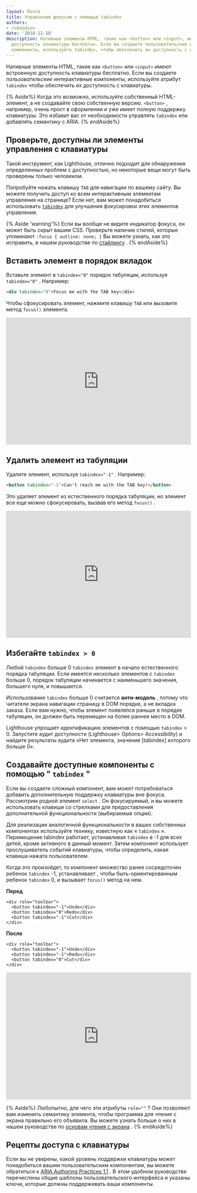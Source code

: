 ```yaml
---
layout: Почта
title: Управление фокусом с помощью tabindex
authors:
- robdodson
date: '2018-11-18'
description: Нативные элементы HTML, такие как <button> или <input>, имеют встроенную
  доступность клавиатуры бесплатно. Если вы создаете пользовательские интерактивные
  компоненты, используйте tabindex, чтобы обеспечить их доступность с клавиатуры.
---
```


Нативные элементы HTML, такие как `<button>` или `<input>` имеют встроенную доступность клавиатуры бесплатно. Если вы создаете *пользовательские* интерактивные компоненты, используйте атрибут `tabindex` чтобы обеспечить их доступность с клавиатуры.

{% Aside%} Когда это возможно, используйте собственный HTML-элемент, а не создавайте свою собственную версию. `<button>` , например, очень прост в оформлении и уже имеет полную поддержку клавиатуры. Это избавит вас от необходимости управлять `tabindex` или добавлять семантику с ARIA. {% endAside%}

## Проверьте, доступны ли элементы управления с клавиатуры

Такой инструмент, как Lighthouse, отлично подходит для обнаружения определенных проблем с доступностью, но некоторые вещи могут быть проверены только человеком.

Попробуйте нажать клавишу `TAB` для навигации по вашему сайту. Вы можете получить доступ ко всем интерактивным элементам управления на странице? Если нет, вам может понадобиться использовать [`tabindex`](https://developer.mozilla.org/en-US/docs/Web/HTML/Global_attributes/tabindex) для улучшения фокусировки этих элементов управления.

{% Aside 'warning'%} Если вы вообще не видите индикатор фокуса, он может быть скрыт вашим CSS. Проверьте наличие стилей, которые упоминают `:focus { outline: none; }` Вы можете узнать, как это исправить, в нашем руководстве по [стайлингу](/style-focus) . {% endAside%}

## Вставить элемент в порядок вкладок

Вставьте элемент в `tabindex="0"` порядок табуляции, используя `tabindex="0"` . Например:

```html
<div tabindex="0">Focus me with the TAB key</div>
```

Чтобы сфокусировать элемент, нажмите клавишу `TAB` или вызовите метод `focus()` элемента.

<div class="glitch-embed-wrap" style="height: 346px; width: 100%;">
  <iframe src="https://glitch.com/embed/#!/embed/tabindex-zero?path=index.html&previewSize=100&attributionHidden=true" alt="tabindex-zero on Glitch" style="height: 100%; width: 100%; border: 0;">
  </iframe>
</div>

## Удалить элемент из табуляции

Удалите элемент, используя `tabindex="-1"` . Например:

```html
<button tabindex="-1">Can't reach me with the TAB key!</button>
```

Это удаляет элемент из естественного порядка табуляции, но элемент все еще можно сфокусировать, вызвав его метод `focus()` .

<div class="glitch-embed-wrap" style="height: 346px; width: 100%;">
  <iframe src="https://glitch.com/embed/#!/embed/tabindex-negative-one?path=index.html&previewSize=100&attributionHidden=true" alt="tabindex-negative-one on Glitch" style="height: 100%; width: 100%; border: 0;">
  </iframe>
</div>

## Избегайте `tabindex > 0`

Любой `tabindex` больше 0 `tabindex` элемент в начало естественного порядка табуляции. Если имеется несколько элементов с `tabindex` больше 0, порядок табуляции начинается с наименьшего значения, большего нуля, и повышается.

Использование `tabindex` больше 0 считается **анти-модель** , потому что читатели экрана навигации страницу в DOM порядке, а не вкладка заказа. Если вам нужно, чтобы элемент появлялся раньше в порядке табуляции, он должен быть перемещен на более раннее место в DOM.

Lighthouse упрощает идентификацию элементов с помощью `tabindex` > 0. Запустите аудит доступности (Lighthouse> Options> Accessibility) и найдите результаты аудита «Нет элемента, значение [tabindex] которого больше 0».

## Создавайте доступные компоненты с помощью " `tabindex` "

Если вы создаете сложный компонент, вам может потребоваться добавить дополнительную поддержку клавиатуры вне фокуса. Рассмотрим родной элемент `select` . Он фокусируемый, и вы можете использовать клавиши со стрелками для предоставления дополнительной функциональности (выбираемые опции).

Для реализации аналогичной функциональности в ваших собственных компонентах используйте технику, известную как « `tabindex` ». Перемещение tabindex работает, устанавливая `tabindex` в -1 для всех детей, кроме активного в данный момент. Затем компонент использует прослушиватель событий клавиатуры, чтобы определить, какая клавиша нажата пользователем.

Когда это произойдет, то компонент множество ранее сосредоточен ребенок `tabindex` -1, устанавливает , чтобы быть-ориентированным ребенок `tabindex` 0, и вызывает `focus()` метод на нем.

**Перед**

```html/2-3
<div role="toolbar">
  <button tabindex="-1">Undo</div>
  <button tabindex="0">Redo</div>
  <button tabindex="-1">Cut</div>
</div>
```

**После**

```html/2-3
<div role="toolbar">
  <button tabindex="-1">Undo</div>
  <button tabindex="-1">Redo</div>
  <button tabindex="0">Cut</div>
</div>
```

<div class="glitch-embed-wrap" style="height: 346px; width: 100%;">
  <iframe src="https://glitch.com/embed/#!/embed/roving-tabindex?path=index.html&previewSize=100&attributionHidden=true" alt="tabindex-negative-one on Glitch" style="height: 100%; width: 100%; border: 0;">
  </iframe>
</div>

{% Aside%} Любопытно, для чего эти атрибуты `role=""` ? Они позволяют вам изменить семантику элемента, чтобы программа для чтения с экрана правильно его объявила. Вы можете узнать больше о них в нашем руководстве по [основам чтения с экрана](/semantics-and-screen-readers) . {% endAside%}

## Рецепты доступа с клавиатуры

Если вы не уверены, какой уровень поддержки клавиатуры может понадобиться вашим пользовательским компонентам, вы можете обратиться к [ARIA Authoring Practices 1.1](https://www.w3.org/TR/wai-aria-practices-1.1/) . В этом удобном руководстве перечислены общие шаблоны пользовательского интерфейса и указаны ключи, которые должны поддерживать ваши компоненты.
